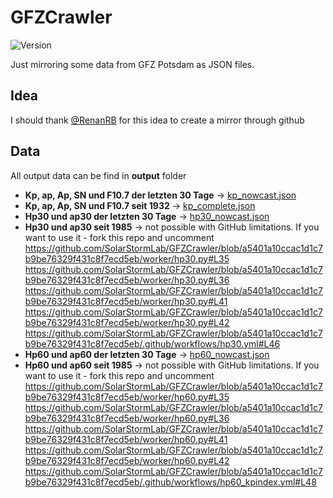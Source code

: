 ﻿# GFZCrawler

![Version](https://img.shields.io/github/manifest-json/v/SolarStormLab/GFZCrawler?filename=manifest.json&style=flat-square)


Just mirroring some data from GFZ Potsdam as JSON files.

## Idea

I should thank [@RenanRB](https://github.com/RenanRB/KPIndex) for this idea to create a mirror through github

## Data

All output data can be find in **output** folder

- **Kp, ap, Ap, SN und F10.7 der letzten 30 Tage** -> [kp_nowcast.json](https://github.com/SolarStormLab/GFZCrawler/raw/refs/heads/main/output/kp_nowcast.json)
- **Kp, ap, Ap, SN und F10.7 seit 1932** -> [kp_complete.json](https://github.com/SolarStormLab/GFZCrawler/raw/refs/heads/main/output/kp_complete.json)
- **Hp30 und ap30 der letzten 30 Tage** -> [hp30_nowcast.json](https://github.com/SolarStormLab/GFZCrawler/raw/refs/heads/main/output/hp30_nowcast.json)
- **Hp30 und ap30 seit 1985** -> not possible with GitHub limitations. If you want to use it - fork this repo and uncomment https://github.com/SolarStormLab/GFZCrawler/blob/a5401a10ccac1d1c7b9be76329f431c8f7ecd5eb/worker/hp30.py#L35 https://github.com/SolarStormLab/GFZCrawler/blob/a5401a10ccac1d1c7b9be76329f431c8f7ecd5eb/worker/hp30.py#L36 https://github.com/SolarStormLab/GFZCrawler/blob/a5401a10ccac1d1c7b9be76329f431c8f7ecd5eb/worker/hp30.py#L41 https://github.com/SolarStormLab/GFZCrawler/blob/a5401a10ccac1d1c7b9be76329f431c8f7ecd5eb/worker/hp30.py#L42 https://github.com/SolarStormLab/GFZCrawler/blob/a5401a10ccac1d1c7b9be76329f431c8f7ecd5eb/.github/workflows/hp30.yml#L46
- **Hp60 und ap60 der letzten 30 Tage** -> [hp60_nowcast.json](https://github.com/Gokujo/GFZCrawler/raw/main/output/hp60_nowcast.json)
- **Hp60 und ap60 seit 1985** -> not possible with GitHub limitations. If you want to use it - fork this repo and uncomment https://github.com/SolarStormLab/GFZCrawler/blob/a5401a10ccac1d1c7b9be76329f431c8f7ecd5eb/worker/hp60.py#L35 https://github.com/SolarStormLab/GFZCrawler/blob/a5401a10ccac1d1c7b9be76329f431c8f7ecd5eb/worker/hp60.py#L36 https://github.com/SolarStormLab/GFZCrawler/blob/a5401a10ccac1d1c7b9be76329f431c8f7ecd5eb/worker/hp60.py#L41 https://github.com/SolarStormLab/GFZCrawler/blob/a5401a10ccac1d1c7b9be76329f431c8f7ecd5eb/worker/hp60.py#L42 https://github.com/SolarStormLab/GFZCrawler/blob/a5401a10ccac1d1c7b9be76329f431c8f7ecd5eb/.github/workflows/hp60_kpindex.yml#L48

